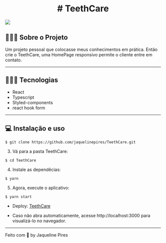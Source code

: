 <h1 align=center># TeethCare</h1>

<img src="src/assets/gif.gif">

## 👨🏻‍💻 Sobre o Projeto

Um projeto pessoal que colocasse meus conhecimentos em prática. Então crie o TeethCare, uma HomePage
responsivo permite o cliente entre em contato.

---

## 👨🏻‍💻 Tecnologias

- React
- Typescript
- Styled-components
- react hook form

---

## 💻 Instalação e uso

```
$ git clone https://github.com/jaquelinepires/TeethCare.git
```

3. Vá para a pasta TeethCare:

```
$ cd TeethCare
```

4. Instale as dependêcias:

```
$ yarn
```

5. Agora, execute o aplicativo:

```
$ yarn start
```
- Deploy: [TeethCare](https://teeth-care.vercel.app/)

- Caso não abra automaticamente, acesse http://localhost:3000 para visualizá-lo no navegador.

---

Feito com 💙 by Jaqueline Pires
